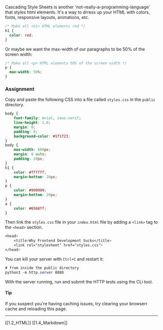 Cascading Style Sheets is another 'not-really-a-programming-language' that styles html elements. 
It's a way to drress up your HTML with colors, fonts, responsive layouts, animations, etc.

``` css
/* Make all <h1> HTML elements red */
h1 {
  color: red;
}
```
Or maybe we want the max-width of our paragraphs to be 50%  of the screen width:
``` css
/* Make all <p> HTML elements 50% of the screen width */
p {
  max-width: 50%;
}
```

### Assignment
Copy and paste the following CSS into a file called `styles.css` in the `public` directory. 
``` css
body {
    font-family: Arial, sans-serif;
    line-height: 1.6;
    margin: 0;
    padding: 0;
    background-color: #1f1f23;
}
body {
    max-width: 600px;
    margin: 0 auto;
    padding: 20px;
}
h1 {
    color: #ffffff;
    margin-bottom: 20px;
}
p {
    color: #999999;
    margin-bottom: 20px;
}
a {
    color: #6568ff;
}
```
Then link the `styles.css` file in your `index.html` file by adding a `<link>` tag to the `<head>` section. 
``` css
<head>
    <title>Why Frontend Development Sucks</title>
    <link rel="stylesheet" href="styles.css">
</head>
```

You can kill your server with `Ctrl+C` and restart it:
``` css
# from inside the public directory
python3 -m http.server 8888
```
With the server running, run and submit the HTTP tests using the CLi tool. 

#### Tip
If you suspect you're having caching issues, try clearing your browserr cache and reloading this page. 

---
[[1.2_HTML]]
[[1.4_Markdown]]

